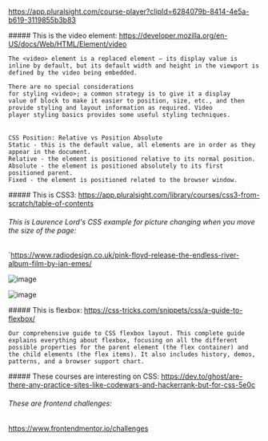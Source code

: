 ###### 

https://app.pluralsight.com/course-player?clipId=6284079b-8414-4e5a-b619-3119855b3b83


##### This is the video element:
https://developer.mozilla.org/en-US/docs/Web/HTML/Element/video
```
The <video> element is a replaced element — its display value is 
inline by default, but its default width and height in the viewport is 
defined by the video being embedded.

There are no special considerations 
for styling <video>; a common strategy is to give it a display 
value of block to make it easier to position, size, etc., and then 
provide styling and layout information as required. Video 
player styling basics provides some useful styling techniques.
```

###### 
```
CSS Position: Relative vs Position Absolute
Static - this is the default value, all elements are in order as they appear in the document.
Relative - the element is positioned relative to its normal position.
Absolute - the element is positioned absolutely to its first positioned parent.
Fixed - the element is positioned related to the browser window.
```

##### This is CSS3:
https://app.pluralsight.com/library/courses/css3-from-scratch/table-of-contents


###### This is Laurence Lord's CSS example for picture changing when you move the size of the page:
`https://www.radiodesign.co.uk/pink-floyd-release-the-endless-river-album-film-by-ian-emes/


![image](https://user-images.githubusercontent.com/27693622/79399246-bc4b2380-7f7a-11ea-93ea-1889bbf3a7ee.png)


![image](https://user-images.githubusercontent.com/27693622/79399267-cbca6c80-7f7a-11ea-8331-ae34aa677b11.png)


##### This is flexbox:
https://css-tricks.com/snippets/css/a-guide-to-flexbox/

```
Our comprehensive guide to CSS flexbox layout. This complete guide explains everything about flexbox, focusing on all the different possible properties for the parent element (the flex container) and the child elements (the flex items). It also includes history, demos, patterns, and a browser support chart.
```


##### These courses are interesting on CSS:
https://dev.to/ghost/are-there-any-practice-sites-like-codewars-and-hackerrank-but-for-css-5e0c

###### These are frontend challenges:
https://www.frontendmentor.io/challenges